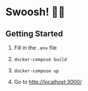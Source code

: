 # Swoosh! 🦅💨

## Getting Started

1. Fill in the `.env` file

2. `docker-compose build`

3. `docker-compose up`

4. Go to [http://localhost:3000/](http://localhost:3000/)
